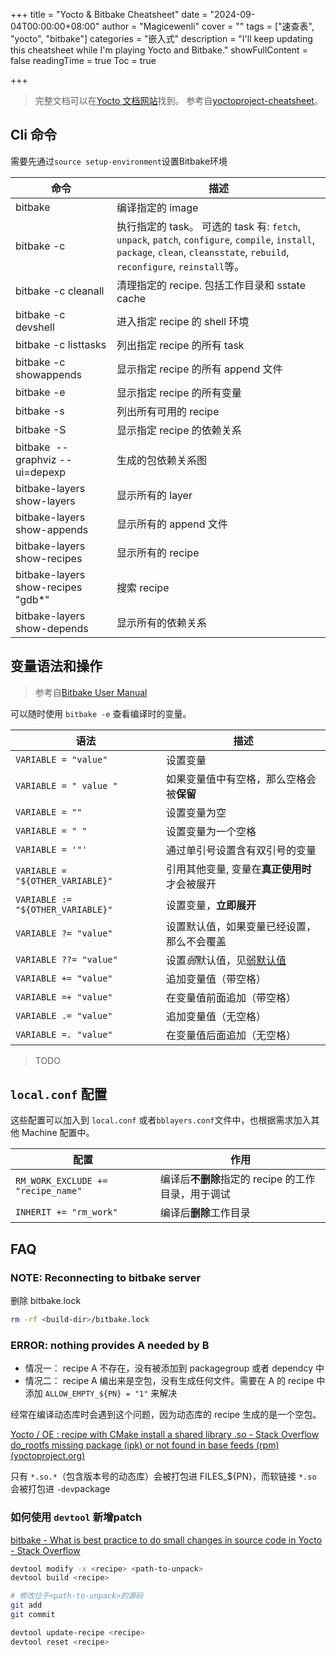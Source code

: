 +++
title = "Yocto & Bitbake Cheatsheet"
date = "2024-09-04T00:00:00+08:00"
author = "Magicewenli"
cover = ""
tags = ["速查表", "yocto", "bitbake"]
categories = "嵌入式"
description = "I'll keep updating this cheatsheet while I'm playing Yocto and Bitbake."
showFullContent = false
readingTime = true
Toc = true

+++

> 完整文档可以在[Yocto 文档网站](https://docs.yoctoproject.org/)找到。
> 参考自[yoctoproject-cheatsheet](https://github.com/shantanoo-desai/yoctoproject-cheatsheet)。

## Cli 命令

需要先通过`source setup-environment`设置Bitbake环境

| 命令                                   | 描述                                                                                                                                                                          |
| -------------------------------------- | ----------------------------------------------------------------------------------------------------------------------------------------------------------------------------- |
| bitbake <image>                        | 编译指定的 image                                                                                                                                                              |
| bitbake -c <task> <recipe>             | 执行指定的 task。 可选的 task 有: `fetch`, `unpack`, `patch`, `configure`, `compile`, `install`, `package`, `clean`, `cleansstate`, `rebuild`, `reconfigure`, `reinstall`等。 |
| bitbake -c cleanall <recipe>           | 清理指定的 recipe. 包括工作目录和 sstate cache                                                                                                                                |
| bitbake -c devshell <recipe>           | 进入指定 recipe 的 shell 环境                                                                                                                                                 |
| bitbake -c listtasks <recipe>          | 列出指定 recipe 的所有 task                                                                                                                                                   |
| bitbake -c showappends <recipe>        | 显示指定 recipe 的所有 append 文件                                                                                                                                            |
| bitbake -e <recipe>                    | 显示指定 recipe 的所有变量                                                                                                                                                    |
| bitbake -s                             | 列出所有可用的 recipe                                                                                                                                                         |
| bitbake -S <recipe>                    | 显示指定 recipe 的依赖关系                                                                                                                                                    |
| bitbake <image> --graphviz --ui=depexp | 生成<image>的包依赖关系图                                                                                                                                                     |
| bitbake-layers show-layers             | 显示所有的 layer                                                                                                                                                              |
| bitbake-layers show-appends            | 显示所有的 append 文件                                                                                                                                                        |
| bitbake-layers show-recipes            | 显示所有的 recipe                                                                                                                                                             |
| bitbake-layers show-recipes "gdb*"     | 搜索 recipe                                                                                                                                                                   |
| bitbake-layers show-depends            | 显示所有的依赖关系                                                                                                                                                            |


## 变量语法和操作

> 参考自[Bitbake User Manual](https://docs.yoctoproject.org/bitbake/2.4/bitbake-user-manual/bitbake-user-manual-metadata.html)

可以随时使用 `bitbake -e` 查看编译时的变量。

| 语法                              | 描述                                                                                                                                                       |
| --------------------------------- | ---------------------------------------------------------------------------------------------------------------------------------------------------------- |
| `VARIABLE = "value"`              | 设置变量                                                                                                                                                   |
| `VARIABLE = " value "`            | 如果变量值中有空格，那么空格会被**保留**                                                                                                                   |
| `VARIABLE = ""`                   | 设置变量为空                                                                                                                                               |
| `VARIABLE = " "`                  | 设置变量为一个空格                                                                                                                                         |
| `VARIABLE = '"'`                  | 通过单引号设置含有双引号的变量                                                                                                                             |
| `VARIABLE = "${OTHER_VARIABLE}"`  | 引用其他变量, 变量在**真正使用时**才会被展开                                                                                                               |
| `VARIABLE := "${OTHER_VARIABLE}"` | 设置变量，**立即展开**                                                                                                                                     |
| `VARIABLE ?= "value"`             | 设置默认值，如果变量已经设置，那么不会覆盖                                                                                                                 |
| `VARIABLE ??= "value"`            | 设置*弱*默认值，见[弱默认值](https://docs.yoctoproject.org/bitbake/2.4/bitbake-user-manual/bitbake-user-manual-metadata.html#setting-a-weak-default-value) |
| `VARIABLE += "value"`             | 追加变量值（带空格）                                                                                                                                       |
| `VARIABLE =+ "value"`             | 在变量值前面追加（带空格）                                                                                                                                 |
| `VARIABLE .= "value"`             | 追加变量值（无空格）                                                                                                                                       |
| `VARIABLE =. "value"`             | 在变量值后面追加（无空格）                                                                                                                                 |

> TODO

## `local.conf` 配置

这些配置可以加入到 `local.conf` 或者`bblayers.conf`文件中，也根据需求加入其他 Machine 配置中。

| 配置                               | 作用                                               |
| ---------------------------------- | -------------------------------------------------- |
| `RM_WORK_EXCLUDE += "recipe_name"` | 编译后**不删除**指定的 recipe 的工作目录，用于调试 |
| `INHERIT += "rm_work"`             | 编译后**删除**工作目录                             |

## FAQ

### NOTE: Reconnecting to bitbake server

删除 bitbake.lock

```bash
rm -rf <build-dir>/bitbake.lock
```

### ERROR: nothing provides A needed by B

- 情况一： recipe A 不存在，没有被添加到 packagegroup 或者 dependcy 中
- 情况二： recipe A 编出来是空包，没有生成任何文件。需要在 A 的 recipe 中添加 `ALLOW_EMPTY_${PN} = "1"` 来解决

经常在编译动态库时会遇到这个问题，因为动态库的 recipe 生成的是一个空包。

[Yocto / OE : recipe with CMake install a shared library .so - Stack Overflow](https://stackoverflow.com/questions/59091938/yocto-oe-recipe-with-cmake-install-a-shared-library-so)
[do_rootfs missing package (ipk) or not found in base feeds (rpm) (yoctoproject.org)](https://docs.yoctoproject.org/pipermail/yocto/2015-January/022921.html)

只有 `*.so.*`（包含版本号的动态库）会被打包进 FILES_${PN}，而软链接 `*.so` 会被打包进 `-dev`package

### 如何使用 `devtool` 新增patch

[bitbake - What is best practice to do small changes in source code in Yocto - Stack Overflow](https://stackoverflow.com/questions/33939837/what-is-best-practice-to-do-small-changes-in-source-code-in-yocto)

```bash
devtool modify -x <recipe> <path-to-unpack>
devtool build <recipe>

# 修改位于<path-to-unpack>的源码
git add
git commit

devtool update-recipe <recipe>
devtool reset <recipe>
```